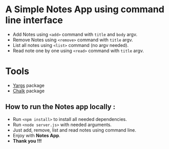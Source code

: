 # A Simple Notes App using command line interface

* Add Notes using `<add>` command with `title` and `body` argv.
* Remove Notes using `<remove>` command with `title` argv.
* List all notes using `<list>` command (no argv needed).
* Read note one by one using `<read>` command with `title` argv.

# Tools
* [Yargs](https://www.npmjs.com/package/yargs) package
* [Chalk](https://www.npmjs.com/package/chalk) package

## How to run the Notes app locally :
* Run `<npm install>` to install all needed dependencies.
* Run `<node server.js>` with needed arguments.
* Just add, remove, list and read notes using command line.
* Enjoy with **Notes App**.
* **Thank you !!!**
